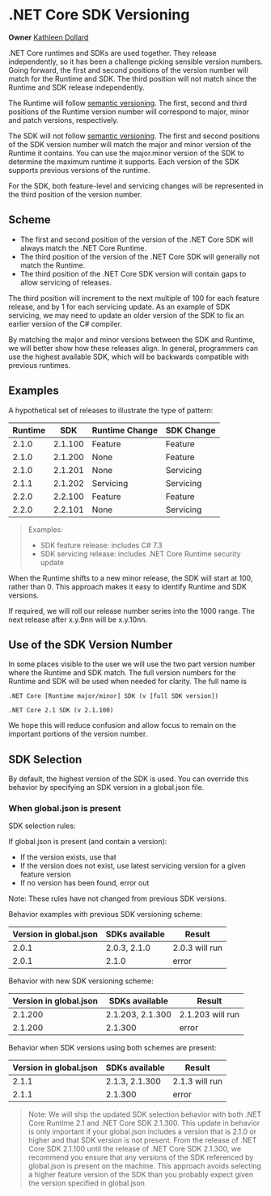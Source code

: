 # .NET Core SDK Versioning

**Owner** [Kathleen Dollard](https://github.com/KathleenDollard)

.NET Core runtimes and SDKs are used together. They release independently, so it has been a challenge picking sensible version numbers. Going forward, the first and second positions of the version number will match for the Runtime and SDK. The third position will not match since the Runtime and SDK release independently.

The Runtime will follow [semantic versioning](https://semver.org/). The first, second and third positions of the Runtime version number will correspond to major, minor and patch versions, respectively.

The SDK will not follow [semantic versioning](https://semver.org/). The first and second positions of the SDK version number will match the major and minor version of the Runtime it contains. You can use the major.minor version of the SDK to determine the maximum runtime it supports. Each version of the SDK supports previous versions of the runtime. 

For the SDK, both feature-level and servicing changes will be represented in the third position of the version number.

## Scheme

* The first and second position of the version of the .NET Core SDK will always match the .NET Core Runtime.
* The third position of the version of the .NET Core SDK will generally not match the Runtime.
* The third position of the .NET Core SDK version will contain gaps to allow servicing of releases.

The third position will increment to the next multiple of 100 for each feature release, and by 1 for each servicing update. As an example of SDK servicing, we may need to update an older version of the SDK to fix an earlier version of the C# compiler.

By matching the major and minor versions between the SDK and Runtime, we will better show how these releases align. In general, programmers can use the highest available SDK, which will be backwards compatible with previous runtimes.

## Examples

A hypothetical set of releases to illustrate the type of pattern:

| Runtime | SDK     | Runtime Change | SDK Change |
|---------|---------|----------------|------------|
| 2.1.0   | 2.1.100 | Feature        | Feature    |
| 2.1.0   | 2.1.200 | None           | Feature    |
| 2.1.0   | 2.1.201 | None           | Servicing  |
| 2.1.1   | 2.1.202 | Servicing      | Servicing  |
| 2.2.0   | 2.2.100 | Feature        | Feature    |
| 2.2.0   | 2.2.101 | None           | Servicing  |

> Examples:
>   * SDK feature release: includes C# 7.3
>   * SDK servicing release: includes .NET Core Runtime security update

When the Runtime shifts to a new minor release, the SDK will start at 100, rather than 0. This approach makes it easy to identify Runtime and SDK versions.

If required, we will roll our release number series into the 1000 range. The next release after x.y.9nn will be x.y.10nn.

## Use of the SDK Version Number

In some places visible to the user we will use the two part version number where the Runtime and SDK match. The full version numbers for the Runtime and SDK will be used when needed for clarity. The full name is 

 ```
 .NET Core [Runtime major/minor] SDK (v [full SDK version])

 .NET Core 2.1 SDK (v 2.1.100)
 ```

We hope this will reduce confusion and allow focus to remain on the important portions of the version number.

## SDK Selection

By default, the highest version of the SDK is used. You can override this behavior by specifying an SDK version in a global.json file.

### When global.json is present

SDK selection rules:

If global.json is present (and contain a version):
* If the version exists, use that
* If the version does not exist, use latest servicing version for a given feature version
* If no version has been found, error out

Note: These rules have not changed from previous SDK versions.

Behavior examples with previous SDK versioning scheme:

| Version in global.json| SDKs available | Result         |
|-----------------------|----------------|----------------|
| 2.0.1                 | 2.0.3, 2.1.0   | 2.0.3 will run |
| 2.0.1                 | 2.1.0          | error          |

Behavior with new SDK versioning scheme:

| Version in global.json | SDKs available   | Result           |
|-----------------------|------------------|------------------|
| 2.1.200               | 2.1.203, 2.1.300 | 2.1.203 will run |
| 2.1.200               | 2.1.300          | error            |

Behavior when SDK versions using both schemes are present:

| Version in global.json | SDKs available | Result        |
|-----------------------|----------------|----------------|
| 2.1.1                 | 2.1.3, 2.1.300 | 2.1.3 will run |
| 2.1.1                 | 2.1.300        | error          |

> Note: We will ship the updated SDK selection behavior with both .NET Core Runtime 2.1 and .NET Core SDK 2.1.300. This update in behavior is only important if your global.json includes a version that is 2.1.0 or higher and that SDK version is not present. From the release of .NET Core SDK 2.1.100 until the release of .NET Core SDK 2.1.300, we recommend you ensure that any versions of the SDK referenced by global.json is present on the machine. This approach avoids selecting a higher feature version of the SDK than you probably expect given the version specified in global.json
